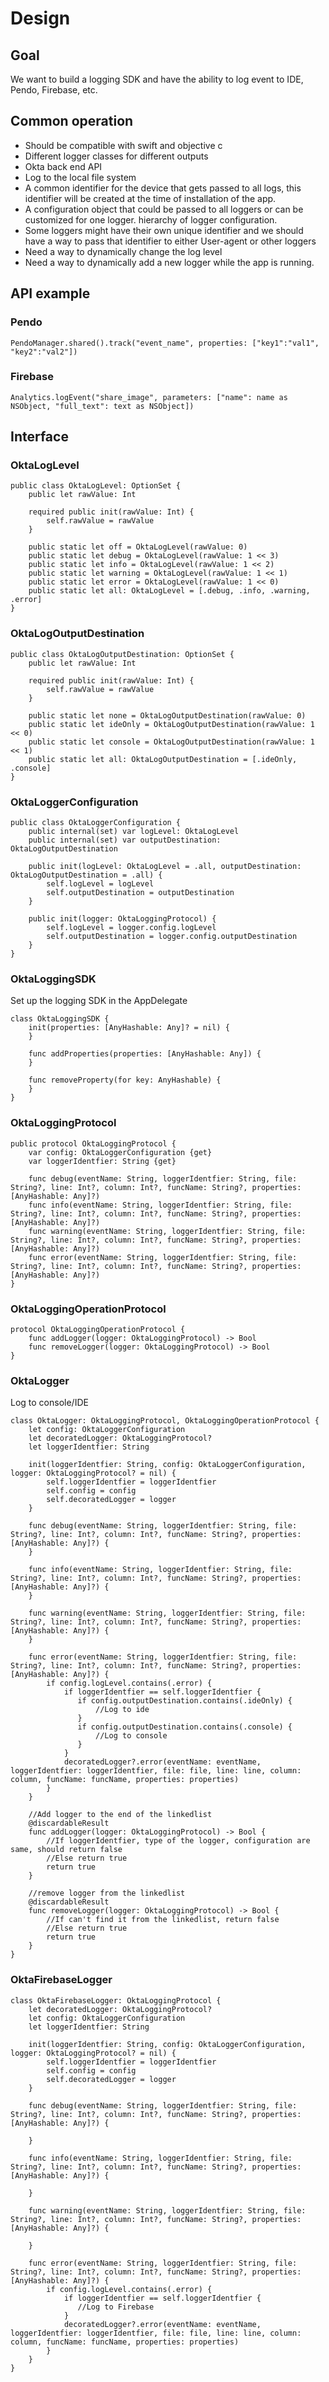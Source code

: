 # Design
## Goal
We want to build a logging SDK and have the ability to log event to IDE, Pendo, Firebase, etc.
## Common operation
- Should be compatible with swift and objective c
- Different logger classes for different outputs 
- Okta back end API
- Log to the local file system 
- A common identifier for the device that gets passed to all logs, this identifier will be created at the time of installation of the app.
- A configuration object that could be passed to all loggers or can be customized for one logger. hierarchy of logger configuration. 
- Some loggers might have their own unique identifier and we should have a way to pass that identifier to either User-agent or other loggers 
- Need a way to dynamically change the log level 
- Need a way to dynamically add a new logger while the app is running. 
## API example
### Pendo
```
PendoManager.shared().track("event_name", properties: ["key1":"val1", "key2":"val2"])
```
### Firebase
```
Analytics.logEvent("share_image", parameters: ["name": name as NSObject, "full_text": text as NSObject])
```
## Interface
### OktaLogLevel
```
public class OktaLogLevel: OptionSet {
    public let rawValue: Int

    required public init(rawValue: Int) {
        self.rawValue = rawValue
    }

    public static let off = OktaLogLevel(rawValue: 0)
    public static let debug = OktaLogLevel(rawValue: 1 << 3)
    public static let info = OktaLogLevel(rawValue: 1 << 2)
    public static let warning = OktaLogLevel(rawValue: 1 << 1)
    public static let error = OktaLogLevel(rawValue: 1 << 0)
    public static let all: OktaLogLevel = [.debug, .info, .warning, .error]
}
```
### OktaLogOutputDestination
```
public class OktaLogOutputDestination: OptionSet {
    public let rawValue: Int

    required public init(rawValue: Int) {
        self.rawValue = rawValue
    }

    public static let none = OktaLogOutputDestination(rawValue: 0)
    public static let ideOnly = OktaLogOutputDestination(rawValue: 1 << 0)
    public static let console = OktaLogOutputDestination(rawValue: 1 << 1)
    public static let all: OktaLogOutputDestination = [.ideOnly, .console]
}

```
### OktaLoggerConfiguration
```
public class OktaLoggerConfiguration {
    public internal(set) var logLevel: OktaLogLevel
    public internal(set) var outputDestination: OktaLogOutputDestination
    
    public init(logLevel: OktaLogLevel = .all, outputDestination: OktaLogOutputDestination = .all) {
        self.logLevel = logLevel
        self.outputDestination = outputDestination
    }
    
    public init(logger: OktaLoggingProtocol) {
        self.logLevel = logger.config.logLevel
        self.outputDestination = logger.config.outputDestination
    }
}
```
### OktaLoggingSDK
Set up the logging SDK in the AppDelegate
```
class OktaLoggingSDK {
    init(properties: [AnyHashable: Any]? = nil) {
    }
    
    func addProperties(properties: [AnyHashable: Any]) {
    }
    
    func removeProperty(for key: AnyHashable) {
    }
}
```
### OktaLoggingProtocol
```
public protocol OktaLoggingProtocol {
    var config: OktaLoggerConfiguration {get}
    var loggerIdentfier: String {get}
    
    func debug(eventName: String, loggerIdentfier: String, file: String?, line: Int?, column: Int?, funcName: String?, properties: [AnyHashable: Any]?)
    func info(eventName: String, loggerIdentfier: String, file: String?, line: Int?, column: Int?, funcName: String?, properties: [AnyHashable: Any]?)
    func warning(eventName: String, loggerIdentfier: String, file: String?, line: Int?, column: Int?, funcName: String?, properties: [AnyHashable: Any]?)
    func error(eventName: String, loggerIdentfier: String, file: String?, line: Int?, column: Int?, funcName: String?, properties: [AnyHashable: Any]?)
}
```
### OktaLoggingOperationProtocol
```
protocol OktaLoggingOperationProtocol {
    func addLogger(logger: OktaLoggingProtocol) -> Bool
    func removeLogger(logger: OktaLoggingProtocol) -> Bool
}
```
### OktaLogger
Log to console/IDE
```
class OktaLogger: OktaLoggingProtocol, OktaLoggingOperationProtocol {
    let config: OktaLoggerConfiguration
    let decoratedLogger: OktaLoggingProtocol?
    let loggerIdentfier: String
    
    init(loggerIdentfier: String, config: OktaLoggerConfiguration, logger: OktaLoggingProtocol? = nil) {
        self.loggerIdentfier = loggerIdentfier
        self.config = config
        self.decoratedLogger = logger
    }
    
    func debug(eventName: String, loggerIdentfier: String, file: String?, line: Int?, column: Int?, funcName: String?, properties: [AnyHashable: Any]?) {
    }
    
    func info(eventName: String, loggerIdentfier: String, file: String?, line: Int?, column: Int?, funcName: String?, properties: [AnyHashable: Any]?) {
    }
    
    func warning(eventName: String, loggerIdentfier: String, file: String?, line: Int?, column: Int?, funcName: String?, properties: [AnyHashable: Any]?) {
    }
    
    func error(eventName: String, loggerIdentfier: String, file: String?, line: Int?, column: Int?, funcName: String?, properties: [AnyHashable: Any]?) {
        if config.logLevel.contains(.error) {
            if loggerIdentfier == self.loggerIdentfier {
               if config.outputDestination.contains(.ideOnly) {
                   //Log to ide
               }
               if config.outputDestination.contains(.console) {
                   //Log to console
               }
            }
            decoratedLogger?.error(eventName: eventName, loggerIdentfier: loggerIdentfier, file: file, line: line, column: column, funcName: funcName, properties: properties)
        }
    }
    
    //Add logger to the end of the linkedlist
    @discardableResult
    func addLogger(logger: OktaLoggingProtocol) -> Bool {
        //If loggerIdentfier, type of the logger, configuration are same, should return false
        //Else return true
        return true
    }
    
    //remove logger from the linkedlist
    @discardableResult
    func removeLogger(logger: OktaLoggingProtocol) -> Bool {
        //If can't find it from the linkedlist, return false
        //Else return true
        return true
    }
}
```
### OktaFirebaseLogger
```
class OktaFirebaseLogger: OktaLoggingProtocol {
    let decoratedLogger: OktaLoggingProtocol?
    let config: OktaLoggerConfiguration
    let loggerIdentfier: String

    init(loggerIdentfier: String, config: OktaLoggerConfiguration, logger: OktaLoggingProtocol? = nil) {
        self.loggerIdentfier = loggerIdentfier
        self.config = config
        self.decoratedLogger = logger
    }

    func debug(eventName: String, loggerIdentfier: String, file: String?, line: Int?, column: Int?, funcName: String?, properties: [AnyHashable: Any]?) {
        
    }
    
    func info(eventName: String, loggerIdentfier: String, file: String?, line: Int?, column: Int?, funcName: String?, properties: [AnyHashable: Any]?) {
        
    }
    
    func warning(eventName: String, loggerIdentfier: String, file: String?, line: Int?, column: Int?, funcName: String?, properties: [AnyHashable: Any]?) {
        
    }
    
    func error(eventName: String, loggerIdentfier: String, file: String?, line: Int?, column: Int?, funcName: String?, properties: [AnyHashable: Any]?) {
        if config.logLevel.contains(.error) {
            if loggerIdentfier == self.loggerIdentfier {
               //Log to Firebase
            }
            decoratedLogger?.error(eventName: eventName, loggerIdentfier: loggerIdentfier, file: file, line: line, column: column, funcName: funcName, properties: properties)
        }
    }
}
```
